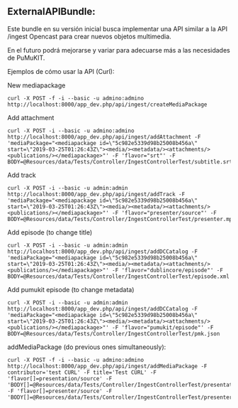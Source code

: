 ExternalAPIBundle:
---------------------

Este bundle en su versión inicial busca implementar una API similar a la API /ingest Opencast para crear nuevos objetos multimedia.

En el futuro podrá mejorarse y variar para adecuarse más a las necesidades de PuMuKIT.

Ejemplos de cómo usar la API (Curl):

New mediapackage
```
curl -X POST -f -i --basic -u admino:admino http://localhost:8000/app_dev.php/api/ingest/createMediaPackage
```

Add attachment
```
curl -X POST -i --basic -u admino:admino http://localhost:8000/app_dev.php/api/ingest/addAttachment -F 'mediaPackage="<mediapackage id=\"5c982e5339d98b25008b456a\" start=\"2019-03-25T01:26:43Z\"><media/><metadata/><attachments/><publications/></mediapackage>"' -F 'flavor="srt"' -F BODY=@Resources/data/Tests/Controller/IngestControllerTest/subtitle.srt
```

Add track
```
curl -X POST -i --basic -u admin:admin http://localhost:8000/app_dev.php/api/ingest/addTrack -F 'mediaPackage="<mediapackage id=\"5c982e5339d98b25008b456a\" start=\"2019-03-25T01:26:43Z\"><media/><metadata/><attachments/><publications/></mediapackage>"' -F 'flavor="presenter/source"' -F BODY=@Resources/data/Tests/Controller/IngestControllerTest/presenter.mp4
```

Add episode (to change title)
```
curl -X POST -i --basic -u admin:admin http://localhost:8000/app_dev.php/api/ingest/addDCCatalog -F 'mediaPackage="<mediapackage id=\"5c982e5339d98b25008b456a\" start=\"2019-03-25T01:26:43Z\"><media/><metadata/><attachments/><publications/></mediapackage>"' -F 'flavor="dublincore/episode"' -F BODY=@Resources/data/Tests/Controller/IngestControllerTest/episode.xml
```

Add pumukit episode (to change metadata)
```
curl -X POST -i --basic -u admin:admin http://localhost:8000/app_dev.php/api/ingest/addDCCatalog -F 'mediaPackage="<mediapackage id=\"5c982e5339d98b25008b456a\" start=\"2019-03-25T01:26:43Z\"><media/><metadata/><attachments/><publications/></mediapackage>"' -F 'flavor="pumukit/episode"' -F BODY=@Resources/data/Tests/Controller/IngestControllerTest/pmk.json
```

addMediaPackage (do previous ones simultaneously):
```
curl -X POST -f -i --basic -u admino:admino http://localhost:8000/app_dev.php/api/ingest/addMediaPackage -F contributor='test CURL' -F title='Test CURL' -F 'flavor[]=presentation/source' -F 'BODY[]=@Resources/data/Tests/Controller/IngestControllerTest/presentation.mp4' -F 'flavor[]=presenter/source' -F 'BODY[]=@Resources/data/Tests/Controller/IngestControllerTest/presenter.mp4'
```
